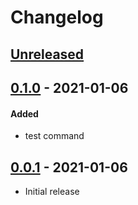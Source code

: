 # Changelog

## [Unreleased]

## [0.1.0] - 2021-01-06
#### Added
- test command

## [0.0.1] - 2021-01-06
- Initial release

[Unreleased]: https://github.com/humansriot/kind/compare/0.1.0...HEAD
[0.1.0]: https://github.com/humansriot/kind/compare/0.1.0...0.0.1
[0.0.1]: https://github.com/humansriot/kind/releases/tag/0.0.1

